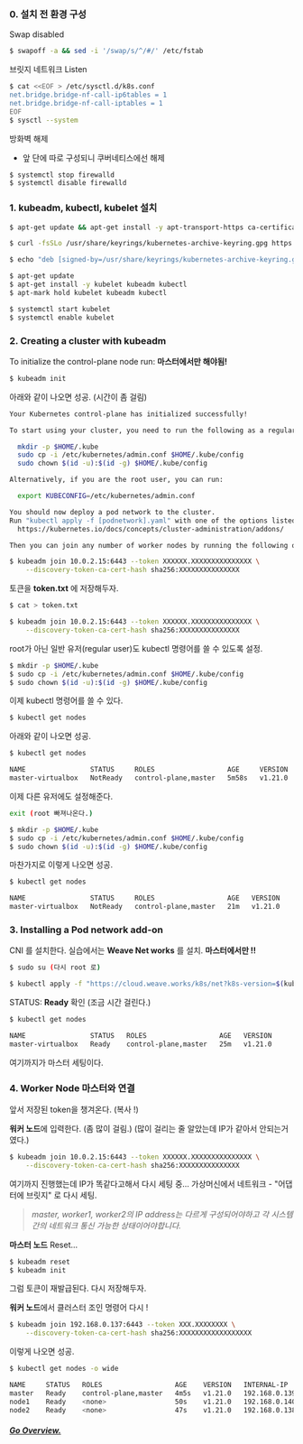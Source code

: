 ### 0. 설치 전 환경 구성

Swap disabled
```bash
$ swapoff -a && sed -i '/swap/s/^/#/' /etc/fstab
```

브릿지 네트워크 Listen
```bash
$ cat <<EOF > /etc/sysctl.d/k8s.conf
net.bridge.bridge-nf-call-ip6tables = 1
net.bridge.bridge-nf-call-iptables = 1
EOF
$ sysctl --system
```

방화벽 해제
 - 앞 단에 따로 구성되니 쿠버네티스에선 해제

```bash
$ systemctl stop firewalld
$ systemctl disable firewalld
```


### 1. kubeadm, kubectl, kubelet 설치

```bash
$ apt-get update && apt-get install -y apt-transport-https ca-certificates curl

$ curl -fsSLo /usr/share/keyrings/kubernetes-archive-keyring.gpg https://packages.cloud.google.com/apt/doc/apt-key.gpg

$ echo "deb [signed-by=/usr/share/keyrings/kubernetes-archive-keyring.gpg] https://apt.kubernetes.io/ kubernetes-xenial main" | sudo tee /etc/apt/sources.list.d/kubernetes.list

$ apt-get update
$ apt-get install -y kubelet kubeadm kubectl
$ apt-mark hold kubelet kubeadm kubectl
```


```bash
$ systemctl start kubelet
$ systemctl enable kubelet
```

### 2. Creating a cluster with kubeadm

To initialize the control-plane node run:
**마스터에서만 해야됨!**
```bash
$ kubeadm init
```
아래와 같이 나오면 성공. (시간이 좀 걸림)
```bash
Your Kubernetes control-plane has initialized successfully!

To start using your cluster, you need to run the following as a regular user:

  mkdir -p $HOME/.kube
  sudo cp -i /etc/kubernetes/admin.conf $HOME/.kube/config
  sudo chown $(id -u):$(id -g) $HOME/.kube/config

Alternatively, if you are the root user, you can run:

  export KUBECONFIG=/etc/kubernetes/admin.conf

You should now deploy a pod network to the cluster.
Run "kubectl apply -f [podnetwork].yaml" with one of the options listed at:
  https://kubernetes.io/docs/concepts/cluster-administration/addons/

Then you can join any number of worker nodes by running the following on each as root:

$ kubeadm join 10.0.2.15:6443 --token XXXXXX.XXXXXXXXXXXXXXX \
	--discovery-token-ca-cert-hash sha256:XXXXXXXXXXXXXXX
```

토큰을 **token.txt** 에 저장해두자.
```bash
$ cat > token.txt

$ kubeadm join 10.0.2.15:6443 --token XXXXXX.XXXXXXXXXXXXXXX \
	--discovery-token-ca-cert-hash sha256:XXXXXXXXXXXXXXX
```

root가 아닌 일반 유저(regular user)도 kubectl 명령어를 쓸 수 있도록 설정.
```bash
$ mkdir -p $HOME/.kube
$ sudo cp -i /etc/kubernetes/admin.conf $HOME/.kube/config
$ sudo chown $(id -u):$(id -g) $HOME/.kube/config
```

이제 kubectl 명령어를 쓸 수 있다.
```bash
$ kubectl get nodes
```

아래와 같이 나오면 성공.
```bash
$ kubectl get nodes

NAME                STATUS     ROLES                  AGE     VERSION
master-virtualbox   NotReady   control-plane,master   5m58s   v1.21.0
```

이제 다른 유저에도 설정해준다.
```bash
exit (root 빠져나온다.)

$ mkdir -p $HOME/.kube
$ sudo cp -i /etc/kubernetes/admin.conf $HOME/.kube/config
$ sudo chown $(id -u):$(id -g) $HOME/.kube/config
```
마찬가지로 이렇게 나오면 성공.
```bash
$ kubectl get nodes

NAME                STATUS     ROLES                  AGE   VERSION
master-virtualbox   NotReady   control-plane,master   21m   v1.21.0
```

### 3. Installing a Pod network add-on

CNI 를 설치한다. 실습에서는 **Weave Net works** 를 설치.
**마스터에서만 !!**

```bash
$ sudo su (다시 root 로)

$ kubectl apply -f "https://cloud.weave.works/k8s/net?k8s-version=$(kubectl version | base64 | tr -d '\n')"
```


STATUS: **Ready** 확인 (조금 시간 걸린다.)
```bash
$ kubectl get nodes

NAME                STATUS   ROLES                  AGE   VERSION
master-virtualbox   Ready    control-plane,master   25m   v1.21.0
```

여기까지가 마스터 세팅이다.


### 4. Worker Node 마스터와 연결

앞서 저장된 token을 챙겨온다. (복사 !)

**워커 노드**에 입력한다. (좀 많이 걸림.) (많이 걸리는 줄 알았는데 IP가 같아서 안되는거 였다.)
```bash
$ kubeadm join 10.0.2.15:6443 --token XXXXXX.XXXXXXXXXXXXXXX \
	--discovery-token-ca-cert-hash sha256:XXXXXXXXXXXXXXX
```

여기까지 진행했는데 IP가 똑같다고해서 다시 세팅 중...
가상머신에서
네트워크 - "어댑터에 브릿지" 로 다시 세팅.

> *master, worker1, worker2의 IP address는 다르게 구성되어야하고 각 시스템간의 네트워크 통신 가능한 상태이어야합니다.*


**마스터 노드** Reset...
```bash
$ kubeadm reset
$ kubeadm init
```

그럼 토큰이 재발급된다. 다시 저장해두자.

**워커 노드**에서 클러스터 조인 명령어 다시 !
```bash
$ kubeadm join 192.168.0.137:6443 --token XXX.XXXXXXXX \
	--discovery-token-ca-cert-hash sha256:XXXXXXXXXXXXXXXXXX
```

이렇게 나오면 성공.
```bash
$ kubectl get nodes -o wide

NAME     STATUS   ROLES                  AGE    VERSION   INTERNAL-IP     EXTERNAL-IP   OS-IMAGE             KERNEL-VERSION     CONTAINER-RUNTIME
master   Ready    control-plane,master   4m5s   v1.21.0   192.168.0.139   <none>        Ubuntu 20.04.2 LTS   5.4.0-72-generic   docker://20.10.6
node1    Ready    <none>                 50s    v1.21.0   192.168.0.140   <none>        Ubuntu 20.04.2 LTS   5.4.0-72-generic   docker://20.10.6
node2    Ready    <none>                 47s    v1.21.0   192.168.0.138   <none>        Ubuntu 20.04.2 LTS   5.4.0-72-generic   docker://20.10.6
```


##### [Go Overview.](https://github.com/es5es5/devlogs/tree/main/kubernetes)
